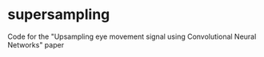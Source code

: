 # supersampling
Code for the "Upsampling eye movement signal using Convolutional Neural Networks" paper
